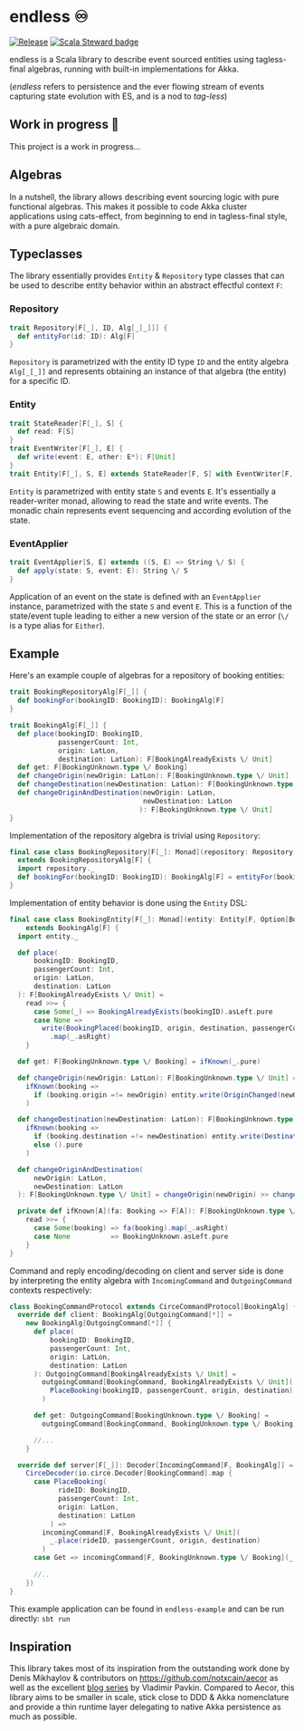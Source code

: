 # endless ♾️
[![Release](https://github.com/endless4s/endless/actions/workflows/release.yml/badge.svg?branch=master)](https://github.com/endless4s/endless/actions/workflows/release.yml)
[![Scala Steward badge](https://img.shields.io/badge/Scala_Steward-helping-blue.svg?style=flat&logo=data:image/png;base64,iVBORw0KGgoAAAANSUhEUgAAAA4AAAAQCAMAAAARSr4IAAAAVFBMVEUAAACHjojlOy5NWlrKzcYRKjGFjIbp293YycuLa3pYY2LSqql4f3pCUFTgSjNodYRmcXUsPD/NTTbjRS+2jomhgnzNc223cGvZS0HaSD0XLjbaSjElhIr+AAAAAXRSTlMAQObYZgAAAHlJREFUCNdNyosOwyAIhWHAQS1Vt7a77/3fcxxdmv0xwmckutAR1nkm4ggbyEcg/wWmlGLDAA3oL50xi6fk5ffZ3E2E3QfZDCcCN2YtbEWZt+Drc6u6rlqv7Uk0LdKqqr5rk2UCRXOk0vmQKGfc94nOJyQjouF9H/wCc9gECEYfONoAAAAASUVORK5CYII=)](https://scala-steward.org)

endless is a Scala library to describe event sourced entities using tagless-final algebras, running with built-in implementations for Akka. 

(*endless* refers to persistence and the ever flowing stream of events capturing state evolution with ES, and is a nod to *tag-less*)    

## Work in progress 🚧
This project is a work in progress...

## Algebras
In a nutshell, the library allows describing event sourcing logic with pure functional algebras. This makes it possible to code Akka cluster applications using cats-effect, from beginning to end in tagless-final style, with a pure algebraic domain.

## Typeclasses
The library essentially provides `Entity` & `Repository` type classes that can be used to describe entity behavior within an abstract effectful context `F`:

### Repository
```scala
trait Repository[F[_], ID, Alg[_[_]]] {
  def entityFor(id: ID): Alg[F]
}
```
`Repository` is parametrized with the entity ID type `ID` and the entity algebra `Alg[_[_]]` and represents obtaining an instance of that algebra (the entity) for a specific ID.

### Entity
```scala
trait StateReader[F[_], S] {
  def read: F[S]
}
trait EventWriter[F[_], E] {
  def write(event: E, other: E*): F[Unit]
}
trait Entity[F[_], S, E] extends StateReader[F, S] with EventWriter[F, E] with Monad[F]
```
`Entity` is parametrized with entity state `S` and events `E`. It's essentially a reader-writer monad, allowing to read the state and write events. The monadic chain represents event sequencing and according evolution of the state. 

### EventApplier
```scala
trait EventApplier[S, E] extends ((S, E) => String \/ S) {
  def apply(state: S, event: E): String \/ S
}
```
Application of an event on the state is defined with an `EventApplier` instance, parametrized with the state `S` and event `E`. This is a function of the state/event tuple leading to either a new version of the state or an error (`\/` is a type alias for `Either`).

## Example
Here's an example couple of algebras for a repository of booking entities:

```scala
trait BookingRepositoryAlg[F[_]] {
  def bookingFor(bookingID: BookingID): BookingAlg[F]
}

trait BookingAlg[F[_]] {
  def place(bookingID: BookingID,
            passengerCount: Int,
            origin: LatLon,
            destination: LatLon): F[BookingAlreadyExists \/ Unit]
  def get: F[BookingUnknown.type \/ Booking]
  def changeOrigin(newOrigin: LatLon): F[BookingUnknown.type \/ Unit]
  def changeDestination(newDestination: LatLon): F[BookingUnknown.type \/ Unit]
  def changeOriginAndDestination(newOrigin: LatLon,
                                 newDestination: LatLon
                                ): F[BookingUnknown.type \/ Unit]
}
```

Implementation of the repository algebra is trivial using `Repository`:
```scala
final case class BookingRepository[F[_]: Monad](repository: Repository[F, BookingID, BookingAlg])
  extends BookingRepositoryAlg[F] {
  import repository._
  def bookingFor(bookingID: BookingID): BookingAlg[F] = entityFor(bookingID)
}
```

Implementation of entity behavior is done using the `Entity` DSL:

```scala
final case class BookingEntity[F[_]: Monad](entity: Entity[F, Option[Booking], BookingEvent])
    extends BookingAlg[F] {
  import entity._

  def place(
      bookingID: BookingID,
      passengerCount: Int,
      origin: LatLon,
      destination: LatLon
  ): F[BookingAlreadyExists \/ Unit] =
    read >>= {
      case Some(_) => BookingAlreadyExists(bookingID).asLeft.pure
      case None =>
        write(BookingPlaced(bookingID, origin, destination, passengerCount))
          .map(_.asRight)
    }

  def get: F[BookingUnknown.type \/ Booking] = ifKnown(_.pure)

  def changeOrigin(newOrigin: LatLon): F[BookingUnknown.type \/ Unit] =
    ifKnown(booking =>
      if (booking.origin =!= newOrigin) entity.write(OriginChanged(newOrigin)) else ().pure
    )

  def changeDestination(newDestination: LatLon): F[BookingUnknown.type \/ Unit] =
    ifKnown(booking =>
      if (booking.destination =!= newDestination) entity.write(DestinationChanged(newDestination))
      else ().pure
    )

  def changeOriginAndDestination(
      newOrigin: LatLon,
      newDestination: LatLon
  ): F[BookingUnknown.type \/ Unit] = changeOrigin(newOrigin) >> changeDestination(newDestination)

  private def ifKnown[A](fa: Booking => F[A]): F[BookingUnknown.type \/ A] =
    read >>= {
      case Some(booking) => fa(booking).map(_.asRight)
      case None          => BookingUnknown.asLeft.pure
    }
}
```

Command and reply encoding/decoding on client and server side is done by interpreting the entity algebra with `IncomingCommand` and `OutgoingCommand` contexts respectively:

```scala
class BookingCommandProtocol extends CirceCommandProtocol[BookingAlg] {
  override def client: BookingAlg[OutgoingCommand[*]] =
    new BookingAlg[OutgoingCommand[*]] {
      def place(
          bookingID: BookingID,
          passengerCount: Int,
          origin: LatLon,
          destination: LatLon
      ): OutgoingCommand[BookingAlreadyExists \/ Unit] =
        outgoingCommand[BookingCommand, BookingAlreadyExists \/ Unit](
          PlaceBooking(bookingID, passengerCount, origin, destination)
        )

      def get: OutgoingCommand[BookingUnknown.type \/ Booking] =
        outgoingCommand[BookingCommand, BookingUnknown.type \/ Booking](Get)

      //...
    }

  override def server[F[_]]: Decoder[IncomingCommand[F, BookingAlg]] =
    CirceDecoder(io.circe.Decoder[BookingCommand].map {
      case PlaceBooking(
            rideID: BookingID,
            passengerCount: Int,
            origin: LatLon,
            destination: LatLon
          ) =>
        incomingCommand[F, BookingAlreadyExists \/ Unit](
          _.place(rideID, passengerCount, origin, destination)
        )
      case Get => incomingCommand[F, BookingUnknown.type \/ Booking](_.get)
          
      //..
    })
}
```
This example application can be found in `endless-example` and can be run directly: `sbt run` 

## Inspiration
This library takes most of its inspiration from the outstanding work done by Denis Mikhaylov & contributors on https://github.com/notxcain/aecor as well as the excellent [blog series](https://pavkin.ru/aecor-intro/) by Vladimir Pavkin.
Compared to Aecor, this library aims to be smaller in scale, stick close to DDD & Akka nomenclature and provide a thin runtime layer delegating to native Akka persistence as much as possible.    
